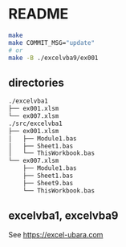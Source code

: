 # README

```sh
make
make COMMIT_MSG="update"
# or
make -B ./excelvba9/ex001
```

## directories

```bash
./excelvba1
├── ex001.xlsm
└── ex007.xlsm
./src/excelvba1
├── ex001.xlsm
│   ├── Module1.bas
│   ├── Sheet1.bas
│   └── ThisWorkbook.bas
└── ex007.xlsm
    ├── Module1.bas
    ├── Sheet1.bas
    ├── Sheet9.bas
    └── ThisWorkbook.bas
```

## excelvba1, excelvba9

See https://excel-ubara.com
